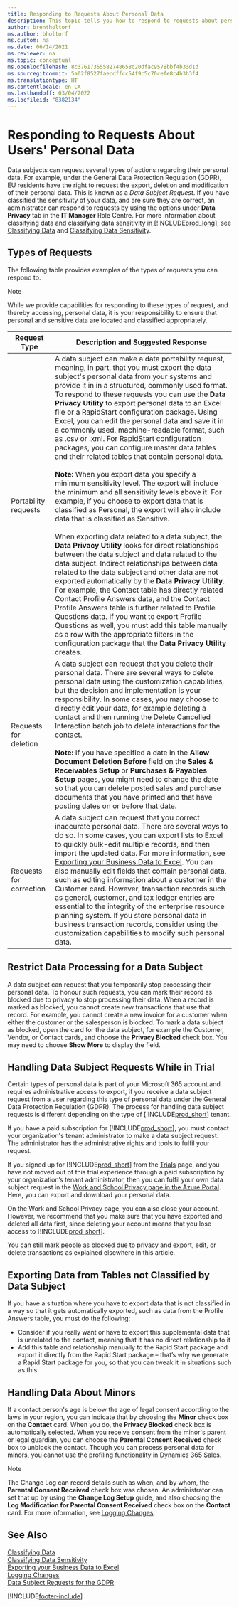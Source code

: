 ```yaml
---
title: Responding to Requests About Personal Data
description: This topic tells you how to respond to requests about personal data. This is known as a data subject request.
author: brentholtorf
ms.author: bholtorf
ms.custom: na
ms.date: 06/14/2021
ms.reviewer: na
ms.topic: conceptual
ms.openlocfilehash: 8c37617355582748658d20dfac9578bbf4b33d1d
ms.sourcegitcommit: 5a02f8527faecdffcc54f9c5c70cefe8c4b3b3f4
ms.translationtype: HT
ms.contentlocale: en-CA
ms.lasthandoff: 03/04/2022
ms.locfileid: "8382134"
---
```

# <a name="responding-to-requests-about-users-personal-data"></a>Responding to Requests About Users' Personal Data  
Data subjects can request several types of actions regarding their personal data. For example, under the General Data Protection Regulation (GDPR), EU residents have the right to request the export, deletion and modification of their personal data. This is known as a *Data Subject Request*. If you have classified the sensitivity of your data, and are sure they are correct, an administrator can respond to requests by using the options under **Data Privacy** tab in the **IT Manager** Role Centre. For more information about classifying data and classifying data sensitivity in [!INCLUDE[prod_long](includes/prod_long.md)], see [Classifying Data](/dynamics-nav/classifying-data?toc=/dynamics365/business-central/toc.json) and [Classifying Data Sensitivity](admin-classifying-data-sensitivity.md).  

## <a name="types-of-requests"></a>Types of Requests

The following table provides examples of the types of requests you can respond to.

> [!Note]
> While we provide capabilities for responding to these types of request, and thereby accessing, personal data, it is your responsibility to ensure that personal and sensitive data are located and classified appropriately.

|Request Type|Description and Suggested Response|
|-----|-----|
|Portability requests|A data subject can make a data portability request, meaning, in part, that you must export the data subject's personal data from your systems and provide it in in a structured, commonly used format. To respond to these requests you can use the **Data Privacy Utility** to export personal data to an Excel file or a RapidStart configuration package. Using Excel, you can edit the personal data and save it in a commonly used, machine-readable format, such as .csv or .xml. For RapidStart configuration packages, you can configure master data tables and their related tables that contain personal data. <br><br> **Note:** When you export data you specify a minimum sensitivity level. The export will include the minimum and all sensitivity levels above it. For example, if you choose to export data that is classified as Personal, the export will also include data that is classified as Sensitive. <br><br>When exporting data related to a data subject, the **Data Privacy Utility** looks for direct relationships between the data subject and data related to the data subject. Indirect relationships between data related to the data subject and other data are not exported automatically by the **Data Privacy Utility**. For example, the Contact table has directly related Contact Profile Answers data, and the Contact Profile Answers table is further related to Profile Questions data. If you want to export Profile Questions as well, you must add this table manually as a row with the appropriate filters in the configuration package that the **Data Privacy Utility** creates.|
|Requests for deletion|A data subject can request that you delete their personal data. There are several ways to delete personal data using the customization capabilities, but the decision and implementation is your responsibility. In some cases, you may choose to directly edit your data, for example deleting a contact and then running the Delete Cancelled Interaction batch job to delete interactions for the contact. <br><br> **Note:** If you have specified a date in the **Allow Document Deletion Before** field on the **Sales & Receivables Setup** or **Purchases & Payables Setup** pages, you might need to change the date so that you can delete posted sales and purchase documents that you have printed and that have posting dates on or before that date.|
|Requests for correction|A data subject can request that you correct inaccurate personal data. There are several ways to do so. In some cases, you can export lists to Excel to quickly bulk-edit multiple records, and then import the updated data. For more information, see [Exporting your Business Data to Excel](about-export-data.md). You can also manually edit fields that contain personal data, such as editing information about a customer in the Customer card. However, transaction records such as general, customer, and tax ledger entries are essential to the integrity of the enterprise resource planning system. If you store personal data in business transaction records, consider using the customization capabilities to modify such personal data.|

## <a name="restrict-data-processing-for-a-data-subject"></a>Restrict Data Processing for a Data Subject
A data subject can request that you temporarily stop processing their personal data. To honour such requests, you can mark their record as blocked due to privacy to stop processing their data. When a record is marked as blocked, you cannot create new transactions that use that record. For example, you cannot create a new invoice for a customer when either the customer or the salesperson is blocked. To mark a data subject as blocked, open the card for the data subject, for example the Customer, Vendor, or Contact cards, and choose the **Privacy Blocked** check box. You may need to choose **Show More** to display the field.  

## <a name="handling-data-subject-requests-while-in-trial"></a>Handling Data Subject Requests While in Trial
Certain types of personal data is part of your Microsoft 365 account and requires administrative access to export, if you receive a data subject request from a user regarding this type of personal data under the General Data Protection Regulation (GDPR). The process for handling data subject requests is different depending on the type of [!INCLUDE[prod_short](includes/prod_short.md)] tenant.  

If you have a paid subscription for [!INCLUDE[prod_short](includes/prod_short.md)], you must contact your organization's tenant administrator to make a data subject request. The administrator has the administrative rights and tools to fulfil your request.  

If you signed up for [!INCLUDE[prod_short](includes/prod_short.md)] from the [Trials](https://trials.dynamics.com/) page, and you have not moved out of this trial experience through a paid subscription by your organization’s tenant administrator, then you can fulfil your own data subject request in the [Work and School Privacy page in the Azure Portal](https://portal.azure.com#blade/Microsoft_AAD_IAM/GDPRViralBlade). Here, you can export and download your personal data.

On the Work and School Privacy page, you can also close your account. However, we recommend that you make sure that you have exported and deleted all data first, since deleting your account means that you lose access to [!INCLUDE[prod_short](includes/prod_short.md)].  

You can still mark people as blocked due to privacy and export, edit, or delete transactions as explained elsewhere in this article.  

## <a name="exporting-data-from-tables-not-classified-by-data-subject"></a>Exporting Data from Tables not Classified by Data Subject
If you have a situation where you have to export data that is not classified in a way so that it gets automatically exported, such as data from the Profile Answers table, you must do the following:
-   Consider if you really want or have to export this supplemental data that is unrelated to the contact, meaning that it has no direct relationship to it
-   Add this table and relationship manually to the Rapid Start package and export it directly from the Rapid Start package – that’s why we generate a Rapid Start package for you, so that you can tweak it in situations such as this.

## <a name="handling-data-about-minors"></a>Handling Data About Minors
If a contact person's age is below the age of legal consent according to the laws in your region, you can indicate that by choosing the **Minor** check box on the **Contact** card. When you do, the **Privacy Blocked** check box is automatically selected. When you receive consent from the minor's parent or legal guardian, you can choose the **Parental Consent Received** check box to unblock the contact. Though you can process personal data for minors, you cannot use the profiling functionality in Dynamics 365 Sales.

> [!Note]
> The Change Log can record details such as when, and by whom, the **Parental Consent Received** check box was chosen. An administrator can set that up by using the **Change Log Setup** guide, and also choosing the **Log Modification for Parental Consent Received** check box on the **Contact** card. For more information, see [Logging Changes](across-log-changes.md).  

## <a name="see-also"></a>See Also
[Classifying Data](/dynamics-nav/classifying-data?toc=/dynamics365/business-central/toc.json)  
[Classifying Data Sensitivity](admin-classifying-data-sensitivity.md)  
[Exporting your Business Data to Excel](about-export-data.md)  
[Logging Changes](across-log-changes.md)  
[Data Subject Requests for the GDPR](/microsoft-365/compliance/gdpr-data-subject-requests)  


[!INCLUDE[footer-include](includes/footer-banner.md)]